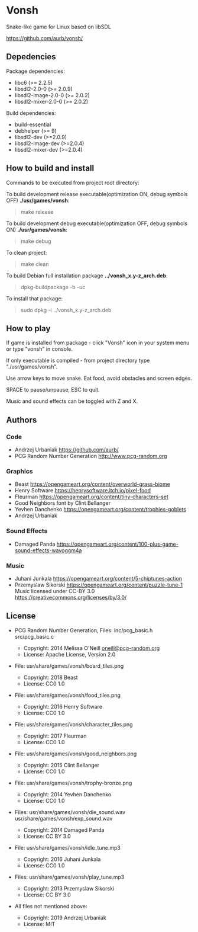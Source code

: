 # Vonsh
Snake-like game for Linux based on libSDL

https://github.com/aurb/vonsh/

## Depedencies
Package dependencies:
+ libc6 (>= 2.2.5)
+ libsdl2-2.0-0 (>= 2.0.9)
+ libsdl2-image-2.0-0 (>= 2.0.2)
+ libsdl2-mixer-2.0-0 (>= 2.0.2)

Build dependencies:
+ build-essential
+ debhelper (>= 9)
+ libsdl2-dev (>=2.0.9)
+ libsdl2-image-dev (>=2.0.4)
+ libsdl2-mixer-dev (>=2.0.4)

## How to build and install
Commands to be executed from project root directory:

To build development release executable(optimization ON, debug symbols OFF) **./usr/games/vonsh**:
> make release

To build development debug executable(optimization OFF, debug symbols ON) **./usr/games/vonsh**:
> make debug

To clean project:
> make clean

To build Debian full installation package **../vonsh\_x.y-z\_arch.deb**:
> dpkg-buildpackage -b -uc

To install that package:
> sudo dpkg -i ../vonsh\_x.y-z\_arch.deb

## How to play
If game is installed from package - click "Vonsh" icon in your system menu or type "vonsh" in console.

If only executable is compiled - from project directory type "./usr/games/vonsh".

Use arrow keys to move snake. Eat food, avoid obstacles and screen edges.

SPACE to pause/unpause, ESC to quit.

Music and sound effects can be toggled with Z and X.

## Authors
### Code
+ Andrzej Urbaniak https://github.com/aurb/
+ PCG Random Number Generation http://www.pcg-random.org

### Graphics
+ Beast https://opengameart.org/content/overworld-grass-biome
+ Henry Software https://henrysoftware.itch.io/pixel-food
+ Fleurman https://opengameart.org/content/tiny-characters-set
+ Good Neighbors font by Clint Bellanger
+ Yevhen Danchenko https://opengameart.org/content/trophies-goblets
+ Andrzej Urbaniak

### Sound Effects
+ Damaged Panda https://opengameart.org/content/100-plus-game-sound-effects-wavoggm4a

### Music
+ Juhani Junkala https://opengameart.org/content/5-chiptunes-action
+ Przemyslaw Sikorski https://opengameart.org/content/puzzle-tune-1
Music licensed under CC-BY 3.0 https://creativecommons.org/licenses/by/3.0/

## License
+ PCG Random Number Generation, Files: inc/pcg_basic.h src/pcg_basic.c
    + Copyright: 2014 Melissa O'Neill <oneill@pcg-random.org>
    + License: Apache License, Version 2.0

+ File: usr/share/games/vonsh/board_tiles.png
    + Copyright: 2018 Beast
    + License: CC0 1.0

+ File: usr/share/games/vonsh/food_tiles.png
    + Copyright: 2016 Henry Software
    + License: CC0 1.0

+ File: usr/share/games/vonsh/character_tiles.png
    + Copyright: 2017 Fleurman
    + License: CC0 1.0

+ File: usr/share/games/vonsh/good_neighbors.png
    + Copyright: 2015 Clint Bellanger
    + License: CC0 1.0

+ File: usr/share/games/vonsh/trophy-bronze.png
    + Copyright: 2014 Yevhen Danchenko
    + License: CC0 1.0

+ Files: usr/share/games/vonsh/die_sound.wav usr/share/games/vonsh/exp_sound.wav 
    + Copyright: 2014 Damaged Panda
    + License: CC BY 3.0

+ File: usr/share/games/vonsh/idle_tune.mp3
    + Copyright: 2016 Juhani Junkala 
    + License: CC0 1.0

+ Files: usr/share/games/vonsh/play_tune.mp3
    + Copyright: 2013 Przemyslaw Sikorski
    + License: CC BY 3.0

+ All files not mentioned above:
    + Copyright: 2019 Andrzej Urbaniak
    + License: MIT
